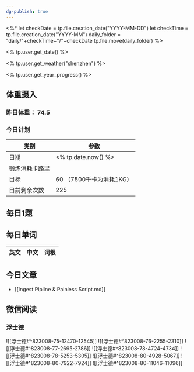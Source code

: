 ```yaml
---
dg-publish: true
---
```

<%*
let checkDate = tp.file.creation_date("YYYY-MM-DD")
let checkTime = tp.file.creation_date("YYYY-MM")
daily_folder = "daily/"+checkTime+"/"+checkDate
tp.file.move(daily_folder)
%>

<% tp.user.get_date() %>

<% tp.user.get_weather("shenzhen") %>

<% tp.user.get_year_progress() %>

## 体重摄入

### 昨日体重： 74.5
### 今日计划

| 类别           | 参数                    |
| -------------- | ----------------------- |
| 日期           | <% tp.date.now() %>               |
| 锻炼消耗卡路里 | |
| 目标           | 60      （7500千卡为消耗1KG）                |
| 目前剩余次数               |        225                  |


## 每日1题


## 每日单词

| 英文       | 中文       |词根|
| ---------- | ---------- | ---|


## 今日文章

- [[Ingest Pipline & Painless Script.md]]


## 微信阅读

<!-- start of weread -->

### 浮士德
![[浮士德#^823008-75-12470-12545]]
![[浮士德#^823008-76-2255-2310]]
![[浮士德#^823008-77-2695-2786]]
![[浮士德#^823008-78-4724-4734]]
![[浮士德#^823008-78-5253-5305]]
![[浮士德#^823008-80-4928-5067]]
![[浮士德#^823008-80-7922-7924]]
![[浮士德#^823008-80-11046-11096]]

<!-- end of weread -->
